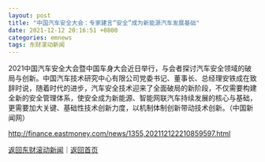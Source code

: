 ```yaml
---
layout: post
title: "中国汽车安全大会：专家建言“安全”成为新能源汽车发展基础"
date: 2021-12-12 20:16:51 +0800
categories: emnews
tags: 东财滚动新闻
---
```


2021中国汽车安全大会暨中国车身大会近日举行，与会者探讨汽车安全领域的破局与创新。中国汽车技术研究中心有限公司党委书记、董事长、总经理安铁成在致辞时说，随着时代的进步，汽车安全技术迎来了全面破局的新阶段，不仅需要构建全新的安全管理体系，使安全成为新能源、智能网联汽车持续发展的核心与基础，更需要加大关键、基础性技术创新力度，以机制体制创新带动技术创新。（中国新闻网）

<http://finance.eastmoney.com/news/1355,202112122210859597.html>

[返回东财滚动新闻](//finews.withounder.com/emnews/)｜[返回首页](//finews.withounder.com/)